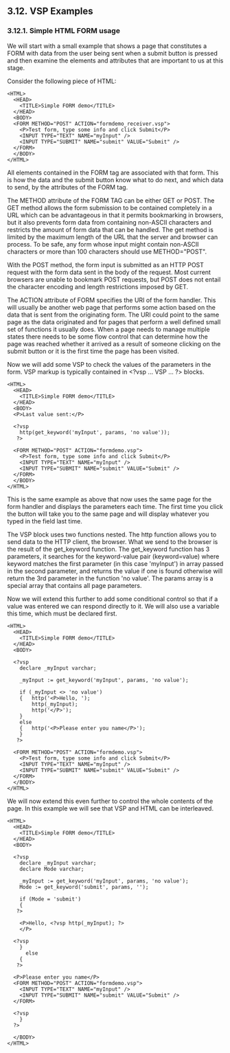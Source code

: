<div>

<div>

<div>

<div>

## 3.12. VSP Examples

</div>

</div>

</div>

<div>

<div>

<div>

<div>

### 3.12.1. Simple HTML FORM usage

</div>

</div>

</div>

We will start with a small example that shows a page that constitutes a
FORM with data from the user being sent when a submit button is pressed
and then examine the elements and attributes that are important to us at
this stage.

Consider the following piece of HTML:

``` programlisting
<HTML>
  <HEAD>
    <TITLE>Simple FORM demo</TITLE>
  </HEAD>
  <BODY>
  <FORM METHOD="POST" ACTION="formdemo_receiver.vsp">
    <P>Test form, type some info and click Submit</P>
    <INPUT TYPE="TEXT" NAME="myInput" />
    <INPUT TYPE="SUBMIT" NAME="submit" VALUE="Submit" />
  </FORM>
  </BODY>
</HTML>
```

All elements contained in the FORM tag are associated with that form.
This is how the data and the submit button know what to do next, and
which data to send, by the attributes of the FORM tag.

The METHOD attribute of the FORM TAG can be either GET or POST. The GET
method allows the form submission to be contained completely in a URL
which can be advantageous in that it permits bookmarking in browsers,
but it also prevents form data from containing non-ASCII characters and
restricts the amount of form data that can be handled. The get method is
limited by the maximum length of the URL that the server and browser can
process. To be safe, any form whose input might contain non-ASCII
characters or more than 100 characters should use METHOD="POST".

With the POST method, the form input is submitted as an HTTP POST
request with the form data sent in the body of the request. Most current
browsers are unable to bookmark POST requests, but POST does not entail
the character encoding and length restrictions imposed by GET.

The ACTION attribute of FORM specifies the URI of the form handler. This
will usually be another web page that performs some action based on the
data that is sent from the originating form. The URI could point to the
same page as the data originated and for pages that perform a well
defined small set of functions it usually does. When a page needs to
manage multiple states there needs to be some flow control that can
determine how the page was reached whether it arrived as a result of
someone clicking on the submit button or it is the first time the page
has been visited.

Now we will add some VSP to check the values of the parameters in the
form. VSP markup is typically contained in \<?vsp ... VSP ... ?\>
blocks.

``` programlisting
<HTML>
  <HEAD>
    <TITLE>Simple FORM demo</TITLE>
  </HEAD>
  <BODY>
  <P>Last value sent:</P>

  <?vsp
    http(get_keyword('myInput', params, 'no value'));
   ?>

  <FORM METHOD="POST" ACTION="formdemo.vsp">
    <P>Test form, type some info and click Submit</P>
    <INPUT TYPE="TEXT" NAME="myInput" />
    <INPUT TYPE="SUBMIT" NAME="submit" VALUE="Submit" />
  </FORM>
  </BODY>
</HTML>
```

This is the same example as above that now uses the same page for the
form handler and displays the parameters each time. The first time you
click the button will take you to the same page and will display
whatever you typed in the field last time.

The VSP block uses two functions nested. The http function allows you to
send data to the HTTP client, the browser. What we send to the browser
is the result of the get_keyword function. The get_keyword function has
3 parameters, it searches for the keyword-value pair (keyword=value)
where keyword matches the first parameter (in this case 'myInput') in
array passed in the second parameter, and returns the value if one is
found otherwise will return the 3rd parameter in the function 'no
value'. The params array is a special array that contains all page
parameters.

Now we will extend this further to add some conditional control so that
if a value was entered we can respond directly to it. We will also use a
variable this time, which must be declared first.

``` programlisting
<HTML>
  <HEAD>
    <TITLE>Simple FORM demo</TITLE>
  </HEAD>
  <BODY>

  <?vsp
    declare _myInput varchar;

    _myInput := get_keyword('myInput', params, 'no value');

    if (_myInput <> 'no value')
    {   http('<P>Hello, ');
        http(_myInput);
        http('</P>');
    }
    else
    {   http('<P>Please enter you name</P>');
    }
   ?>

  <FORM METHOD="POST" ACTION="formdemo.vsp">
    <P>Test form, type some info and click Submit</P>
    <INPUT TYPE="TEXT" NAME="myInput" />
    <INPUT TYPE="SUBMIT" NAME="submit" VALUE="Submit" />
  </FORM>
  </BODY>
</HTML>
```

We will now extend this even further to control the whole contents of
the page. In this example we will see that VSP and HTML can be
interleaved.

``` programlisting
<HTML>
  <HEAD>
    <TITLE>Simple FORM demo</TITLE>
  </HEAD>
  <BODY>

  <?vsp
    declare _myInput varchar;
    declare Mode varchar;

    _myInput := get_keyword('myInput', params, 'no value');
    Mode := get_keyword('submit', params, '');

    if (Mode = 'submit')
    {
   ?>

    <P>Hello, <?vsp http(_myInput); ?>
    </P>

  <?vsp
    }
      else
    {
   ?>

  <P>Please enter you name</P>
  <FORM METHOD="POST" ACTION="formdemo.vsp">
    <INPUT TYPE="TEXT" NAME="myInput" />
    <INPUT TYPE="SUBMIT" NAME="submit" VALUE="Submit" />
  </FORM>

  <?vsp
    }
  ?>

  </BODY>
</HTML>
```

</div>

</div>
